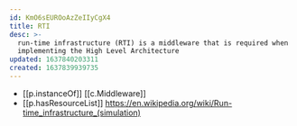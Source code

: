 ```yaml
---
id: KmO6sEUROoAzZeIIyCgX4
title: RTI
desc: >-
  run-time infrastructure (RTI) is a middleware that is required when
  implementing the High Level Architecture
updated: 1637840203311
created: 1637839939735
---
```



- [[p.instanceOf]] [[c.Middleware]]
- [[p.hasResourceList]] https://en.wikipedia.org/wiki/Run-time_infrastructure_(simulation)
